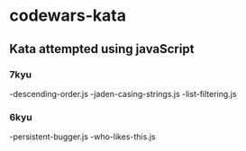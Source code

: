 # codewars-kata

## Kata attempted using javaScript

### 7kyu
-descending-order.js
-jaden-casing-strings.js
-list-filtering.js

### 6kyu
-persistent-bugger.js
-who-likes-this.js

